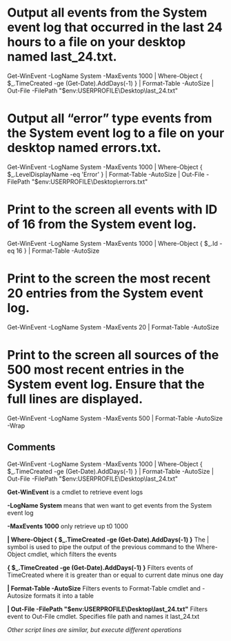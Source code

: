 # Output all events from the System event log that occurred in the last 24 hours to a file on your desktop named last_24.txt.
Get-WinEvent -LogName System -MaxEvents 1000 | Where-Object { $_.TimeCreated -ge (Get-Date).AddDays(-1) } | Format-Table -AutoSize | Out-File -FilePath "$env:USERPROFILE\Desktop\last_24.txt"


# Output all “error” type events from the System event log to a file on your desktop named errors.txt.
Get-WinEvent -LogName System -MaxEvents 1000 | Where-Object { $_.LevelDisplayName -eq 'Error' } | Format-Table -AutoSize | Out-File -FilePath "$env:USERPROFILE\Desktop\errors.txt"



# Print to the screen all events with ID of 16 from the System event log.
Get-WinEvent -LogName System -MaxEvents 1000 | Where-Object { $_.Id -eq 16 } | Format-Table -AutoSize



# Print to the screen the most recent 20 entries from the System event log.
Get-WinEvent -LogName System -MaxEvents 20 | Format-Table -AutoSize



# Print to the screen all sources of the 500 most recent entries in the System event log. Ensure that the full lines are displayed.
Get-WinEvent -LogName System -MaxEvents 500 | Format-Table -AutoSize -Wrap



## Comments

Get-WinEvent -LogName System -MaxEvents 1000 | Where-Object { $_.TimeCreated -ge (Get-Date).AddDays(-1) } | Format-Table -AutoSize | Out-File -FilePath "$env:USERPROFILE\Desktop\last_24.txt"

**Get-WinEvent** is a cmdlet to retrieve event logs

**-LogName System** means that wen want to get events from the System event log

**-MaxEvents 1000** only retrieve up t0 1000

**| Where-Object { $_.TimeCreated -ge (Get-Date).AddDays(-1) }** The | symbol is used to pipe the output of the previous command to the Where-Object cmdlet, which filters the events

**{ $_.TimeCreated -ge (Get-Date).AddDays(-1) }** Filters events of TimeCreated where it is greater than or equal to current date minus one  day

**| Format-Table -AutoSize** Filters events to Format-Table cmdlet and -Autosize formats it into a table 

**| Out-File -FilePath "$env:USERPROFILE\Desktop\last_24.txt"** Filters event to Out-File cmdlet. Specifies file path and names it last_24.txt

_Other script lines are similar, but execute different operations_
